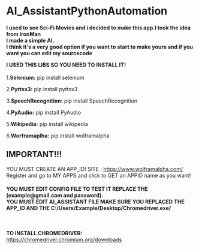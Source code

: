 # AI_AssistantPythonAutomation
<b>I used to see Sci-Fi Movies and i decided to make this app.I took the idea from IronMan</b><br>
<b>I made a simple AI.<br>I think it's a very good option if you want to start to make yours and if you want you can edit my sourcecode</b>

<b>I USED THIS LIBS SO YOU NEED TO INSTALL IT!</b><br>
<br>
1.<b>Selenium:</b>
pip install selenium

2.<b>Pyttsx3:</b>
pip install pyttsx3

3.<b>SpeechRecognition:</b>
pip install SpeechRecognition

4.<b>PyAudio:</b>
pip install PyAudio

5.<b>Wikipedia:</b>
pip install wikipedia

6.<b>Worframaplha:</b>
pip install wolframalpha

<b><h2>IMPORTANT!!!<br></b></h2>
YOU MUST CREATE AN APP_ID! 
SITE : https://www.wolframalpha.com/ <br>
Register and go to MY APPS  and click to GET an APPID name as you want!


<h4>YOU MUST EDIT CONFIG FILE TO TEST IT REPLACE THE (example@gmail.com and password).<BR>YOU MUST EDIT AI_ASSISTANT FILE MAKE SURE YOU REPLACED THE APP_ID AND THE C:/Users/Example/Desktop/Chromedriver.exe/ </h4></br>

<B>TO INSTALL CHROMEDRIVER:</B> https://chromedriver.chromium.org/downloads 
